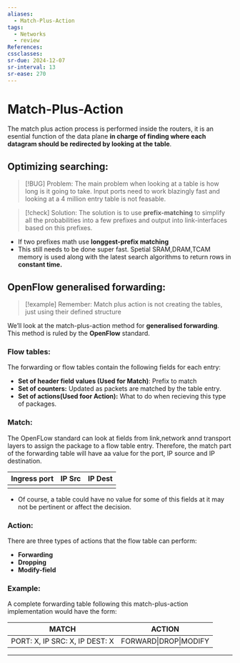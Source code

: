 ```yaml
---
aliases:
  - Match-Plus-Action
tags:
  - Networks
  - review
References: 
cssclasses:
sr-due: 2024-12-07
sr-interval: 13
sr-ease: 270
---
```

# Match-Plus-Action 
The match plus action process is performed inside the routers, it is an esential function of the data plane **in charge of finding where each datagram should be redirected by looking at the table**. 


## Optimizing searching: 
> [!BUG] Problem: 
> The main problem when looking at a table is how long is it going to take. Input ports need to work blazingly fast and looking at a 4 million entry table is not feasable.
> 

> [!check] Solution: 
> The solution is to use **prefix-matching** to simplify all the probabilities into a few prefixes and output into link-interfaces based on this prefixes.
> 
+ If two prefixes math use **longgest-prefix matching**
+ This still needs to be done super fast. Spetial SRAM,DRAM,TCAM memory is used along with the latest search algorithms to return rows in **constant time.**

## OpenFlow generalised forwarding:

> [!example] Remember: 
> Match plus action is not creating the tables, just using their defined structure 

We’ll look at the match-plus-action method for **generalised forwarding**. This method is ruled by the **OpenFlow** standard. 
### Flow tables:
The forwarding or flow tables contain the following fields for each entry:
+ **Set of header field values (Used for Match)**: Prefix to match
+ **Set of counters:** Updated as packets are matched by the table entry. 
+ **Set of actions(Used foor Action):** What to do when recieving this type of packages.

### Match: 
The OpenFLow standard can look at fields from link,network annd transport layers to assign the package to a flow table entry.
Therefore, the match part of the forwarding table will have aa value for the port, IP source and IP destination. 

| Ingress port | IP Src | IP Dest |
| ------------ | ------ | ------- |
|              |        |         |
+ Of course, a table could have no value for some of this fields at it may not be pertinent or affect the decision. 

### Action: 
There are three types of actions that the flow table can perform:
+ **Forwarding**
+ **Dropping**
+ **Modify-field**

### Example: 
A complete forwarding table following this match-plus-action implementation would have the form:

| MATCH                          | ACTION                |
| ------------------------------ | --------------------- |
| PORT: X, IP SRC: X, IP DEST: X | FORWARD\|DROP\|MODIFY |


***